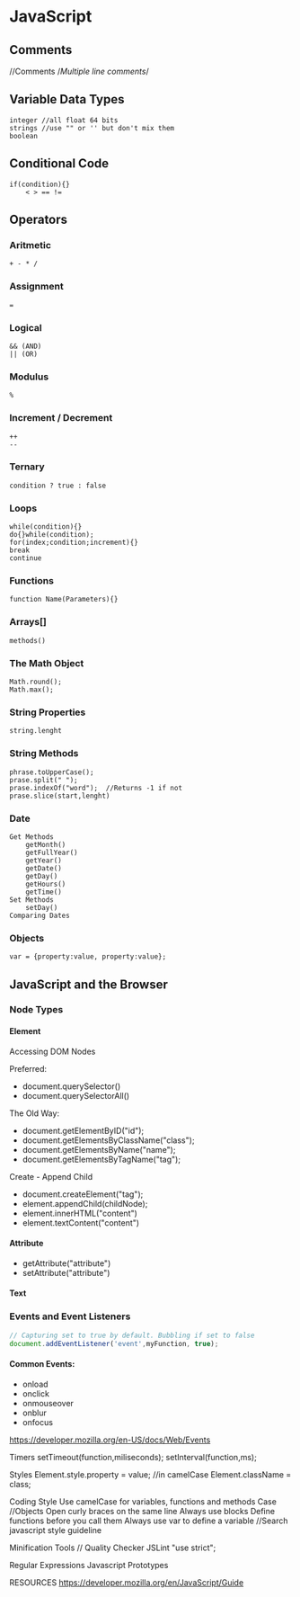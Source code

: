 # JavaScript

## Comments
//Comments
/*Multiple line comments*/

## Variable Data Types
	integer //all float 64 bits
	strings //use "" or '' but don't mix them
	boolean

## Conditional Code
	if(condition){}
		< > == !=

## Operators
### Aritmetic
    + - * /
### Assignment
    =
### Logical
    && (AND)
    || (OR)

### Modulus
    %
### Increment / Decrement
    ++
    --
### Ternary
    condition ? true : false

### Loops
    while(condition){}
    do{}while(condition);
    for(index;condition;increment){}
    break
    continue

### Functions
    function Name(Parameters){}

### Arrays[]
    methods()

### The Math Object
    Math.round();
    Math.max();

### String Properties
    string.lenght

### String Methods
    phrase.toUpperCase();
    prase.split(" ");
    prase.indexOf("word");  //Returns -1 if not
    prase.slice(start,lenght)

### Date
    Get Methods
        getMonth()
        getFullYear()
        getYear()
        getDate()
        getDay()
        getHours()
        getTime()
    Set Methods
        setDay()
    Comparing Dates

### Objects
    var = {property:value, property:value};

## JavaScript and the Browser

### Node Types

#### Element
Accessing DOM Nodes

Preferred:
- document.querySelector()
- document.querySelectorAll()
    
The Old Way:
- document.getElementByID("id");
- document.getElementsByClassName("class");
- document.getElementsByName("name");
- document.getElementsByTagName("tag");

Create - Append Child
- document.createElement("tag");
- element.appendChild(childNode);
- element.innerHTML("content")
- element.textContent("content")


#### Attribute
- getAttribute("attribute")
- setAttribute("attribute")

#### Text

### Events and Event Listeners
	
```javascript
// Capturing set to true by default. Bubbling if set to false
document.addEventListener('event',myFunction, true);
```

#### Common Events:
- onload
- onclick
- onmouseover
- onblur
- onfocus

https://developer.mozilla.org/en-US/docs/Web/Events


Timers
	setTimeout(function,miliseconds);
	setInterval(function,ms);

Styles
	Element.style.property = value; //in camelCase
	Element.className = class;

Coding Style
	Use camelCase for variables, functions and methods
	Case //Objects
	Open curly braces on the same line
	Always use blocks
	Define functions before you call them
	Always use var to define a variable
	//Search javascript style guideline

Minification Tools
	//
Quality Checker
	JSLint
	"use strict";

Regular Expressions
Javascript Prototypes


RESOURCES
https://developer.mozilla.org/en/JavaScript/Guide